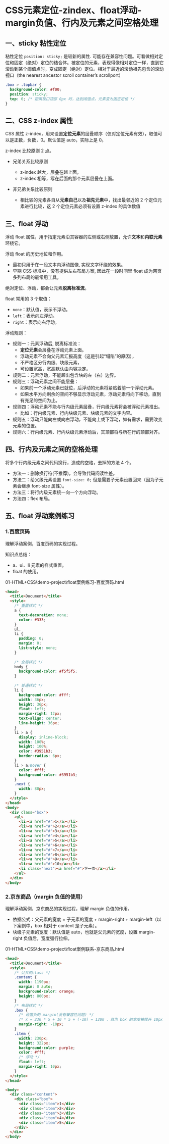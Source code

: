 # CSS元素定位-zindex、float浮动-margin负值、行内及元素之间空格处理

## 一、sticky 粘性定位

粘性定位 `position: sticky;` 是较新的属性. 可能存在兼容性问题。可看做相对定位和固定（绝对）定位的结合体。被定位的元素，表现得像相对定位一样，直到它滚动到某个阈值点时，变成固定（绝对）定位。相对于最近的滚动祖先包含的滚动视口（the nearest ancestor scroll container’s scrollport）

```css
.box > .topbar {
  background-color: #f00;
  position: sticky;
  top: 0; /* 距离视口顶部 0px 时，达到阔值点，元素变为固定定位 */
}
```

## 二、CSS z-index 属性

CSS 属性 z-index，用来设置**定位元素**的层叠顺序（仅对定位元素有效），取值可以是正数，负数，0。默认值是 auto，实际上是 0。

z-index 比较原则 2 点。

- 兄弟关系比较原则

  - z-index 越大，层叠在越上面。
  - z-index 相等，写在后面的那个元素层叠在上面。

- 非兄弟关系比较原则

  - 相比较的元素各自从**元素自己**以及**祖先元素**中，找出最邻近的 2 个定位元素进行比较，这 2 个定位元素必须有设置 z-index 的具体数值

## 三、float 浮动

浮动 float 属性，用于指定元素沿其容器的左侧或右侧放置，允许**文本**和**内联元素**环绕它。

浮动 float 的历史地位和作用。

- 最初只用于在一段文本内浮动图像, 实现文字环绕的效果。
- 早期 CSS 标准中，没有提供左右布局方案, 因此在一段时间里 float 成为网页多列布局的最常用工具。

绝对定位、浮动，都会让元素**脱离标准流**。

float 常用的 3 个取值：

- `none`：默认值，表示不浮动。
- `left`：表示向左浮动。
- `right`：表示向右浮动。

浮动规则：

- 规则一：元素浮动后, 脱离标准流：
  - **定位元素**会层叠在浮动元素上面。
  - 浮动元素不会向父元素汇报高度（这是引起“塌陷”的原因），
  - 不严格区分行内级、块级元素，
  - 可设置宽高，宽高默认由内容决定。
- 规则二：元素浮动，不能超出包含块的左（右）边界。
- 规则三：浮动元素之间不能层叠：
  - 如果前一个浮动元素已就位，后浮动的元素将紧贴着前一个浮动元素。
  - 如果水平方向剩余的空间不够显示浮动元素，浮动元素将向下移动，直到有充足的空间为止。
- 规则四：浮动元素不能与行内级元素层叠，行内级元素将会被浮动元素推出。
  - 比如：行内级元素、行内块级元素、块级元素的文字内容。
- 规则五：浮动只能向左或向右浮动，不能向上或下浮动，如有需求，需要改变元素的位置。
- 规则六：行内级元素、行内块级元素浮动后，其顶部将与所在行的顶部对齐。

## 四、行内及元素之间的空格处理

将多个行内级元素之间代码换行，造成的空格，去掉的方法 4 个。

- 方法一：删除换行符(不推荐)，会导致代码阅读性差。
- 方法二：给父级元素设置 `font-size: 0;` 但是需要子元素设置回来（因为子元素会继承 font-size 属性）。
- 方法三：将行内级元素统一向一个方向浮动。
- 方法四：flex 布局。

## 五、float 浮动案例练习

### 1.百度页码

理解浮动案例，百度页码的实现过程。

知识点总结：

- a、ui、li 元素的样式重置。
- float 的使用。

01-HTML+CSS\demo-project\float案例练习-百度页码.html

```html
<head>
  <title>Document</title>
  <style>
    /* 重置样式 */
    a {
      text-decoration: none;
      color: #333;
    }
    ul,
    li {
      padding: 0;
      margin: 0;
      list-style: none;
    }
    
    /* 全局样式 */
    body {
      background-color: #f5f5f5;
    }
    
    /* 普通样式 */
    li {
      background-color: #fff;
      width: 36px;
      height: 36px;
      float: left;
      margin-right: 12px;
      text-align: center;
      line-height: 36px;
    }
    li > a {
      display: inline-block;
      width: 100%;
      height: 100%;
      color: #3951b3;
      border-radius: 6px;
    }
    li > a:hover {
      color: #fff;
      background-color: #3951b3;
    }
    .next {
      width: 80px;
    }
  </style>
</head>
<body>
  <div class="box">
    <ul>
      <li><a href="#">1</a></li>
      <li><a href="#">2</a></li>
      <li><a href="#">3</a></li>
      <li><a href="#">4</a></li>
      <li><a href="#">5</a></li>
      <li><a href="#">6</a></li>
      <li><a href="#">7</a></li>
      <li><a href="#">8</a></li>
      <li><a href="#">9</a></li>
      <li><a href="#">10</a></li>
      <li class="next"><a href="#">下一页</a></li>
    </ul>
  </div>
</body>
```

### 2.京东商品（margin 负值的使用）

理解浮动案例，京东商品的实现过程，理解 margin 负值的作用。

- 依据公式：父元素的宽度 = 子元素的宽度 + margin-right + margin-left（以下案例中，box 相对于 content 是子元素）。
- 块级子元素的宽度：默认值是 auto，也就是父元素的宽度，设置 margin-right 负值后，宽度强行拉伸。

01-HTML+CSS\demo-project\float案例联系-京东商品.html

```html
<head>
  <title>Document</title>
  <style>
    /* 公共的class */
    .content {
      width: 1190px;
      margin: 0 auto;
      background-color: orange;
      height: 800px;
    }
    /* 布局样式 */
    .box {
      /* 设置负的 margin(没有兼容性问题) */
      /* x = 230 * 5 + 10 * 5 + (-10) = 1200 ，意为 box 的宽度被撑开 10px 后成为 1200px */
      margin-right: -10px;
    }
    .item {
      width: 230px;
      height: 322px;
      background-color: purple;
      color: #fff;
      /* 浮动 */
      float: left;
      margin-right: 10px;
    }
  </style>
</head>

<body>
  <div class="content">
    <div class="box">
      <div class="item">1</div>
      <div class="item">2</div>
      <div class="item">3</div>
      <div class="item">4</div>
      <div class="item">5</div>
    </div>
  </div>
</body>
```
